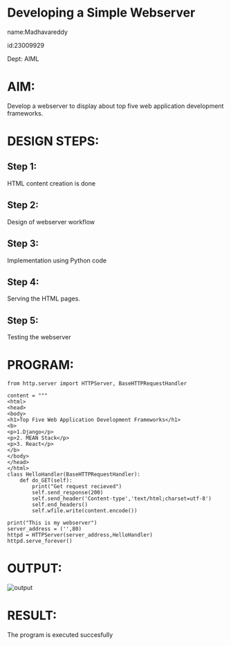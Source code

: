 # Developing a Simple Webserver
name:Madhavareddy

id:23009929

Dept: AIML
# AIM:

Develop a webserver to display about top five web application development frameworks.

# DESIGN STEPS:

## Step 1:

HTML content creation is done

## Step 2:

Design of webserver workflow

## Step 3:

Implementation using Python code

## Step 4:

Serving the HTML pages.

## Step 5:

Testing the webserver
# PROGRAM:
```
from http.server import HTTPServer, BaseHTTPRequestHandler

content = """
<html>
<head>
<body>
<h1>Top Five Web Application Development Frameworks</h1>
<b>
<p>1.Django</p>
<p>2. MEAN Stack</p>
<p>3. React</p>
</b>
</body>
</head>
</html>
class HelloHandler(BaseHTTPRequestHandler):
    def do_GET(self):
        print("Get request recieved")
        self.send_response(200)
        self.send_header('Content-type','text/html;charset=utf-8')
        self.end_headers()
        self.wfile.write(content.encode())

print("This is my webserver")
server_address = ('',80)
httpd = HTTPServer(server_address,HelloHandler)
httpd.serve_forever()
```
# OUTPUT:
![output](images/webserver1.png)
# RESULT:

The program is executed succesfully
